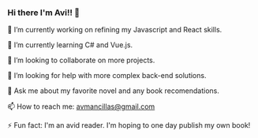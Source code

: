 ### Hi there I'm Avi!! 👋

🔭 I’m currently working on refining my Javascript and React skills.

🌱 I’m currently learning C# and Vue.js.

👯 I’m looking to collaborate on more projects.

🤔 I’m looking for help with more complex back-end solutions.

💬 Ask me about my favorite novel and any book recomendations.

📫 How to reach me: avmancillas@gmail.com

⚡ Fun fact: I'm an avid reader. I'm hoping to one day publish my own book! 

